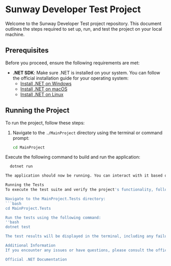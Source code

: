 # Sunway Developer Test Project

Welcome to the Sunway Developer Test project repository. This document outlines the steps required to set up, run, and test the project on your local machine.

## Prerequisites

Before you proceed, ensure the following requirements are met:

- **.NET SDK**: Make sure .NET is installed on your system. You can follow the official installation guide for your operating system:
  - [Install .NET on Windows](https://learn.microsoft.com/en-us/dotnet/core/install/windows#install-with-visual-studio-code)
  - [Install .NET on macOS](https://learn.microsoft.com/en-us/dotnet/core/install/macos)
  - [Install .NET on Linux](https://learn.microsoft.com/en-us/dotnet/core/install/linux)

## Running the Project

To run the project, follow these steps:

1. Navigate to the `./MainProject` directory using the terminal or command prompt:

   ```bash
   cd MainProject
Execute the following command to build and run the application:

```bash
  dotnet run

The application should now be running. You can interact with it based on the provided instructions or API endpoints.

Running the Tests
To execute the test suite and verify the project's functionality, follow these steps:

Navigate to the MainProject.Tests directory:
```bash
cd MainProject.Tests

Run the tests using the following command:
''bash
dotnet test

The test results will be displayed in the terminal, including any failures or successes.

Additional Information
If you encounter any issues or have questions, please consult the official .NET documentation:

Official .NET Documentation
